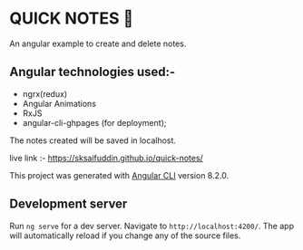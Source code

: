 
# QUICK NOTES :notebook:

An angular example to create and delete notes.

## Angular technologies used:-
- ngrx(redux)
- Angular Animations
- RxJS
- angular-cli-ghpages (for deployment);

The notes created will be saved in localhost.

live link :- https://sksaifuddin.github.io/quick-notes/

This project was generated with [Angular CLI](https://github.com/angular/angular-cli) version 8.2.0.

## Development server

Run `ng serve` for a dev server. Navigate to `http://localhost:4200/`. The app will automatically reload if you change any of the source files.
